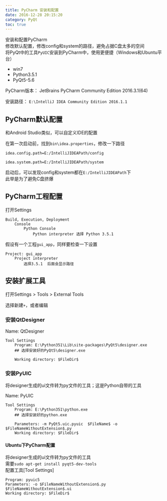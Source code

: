 ```yaml
---
title: PyCharm 安装和配置
date: 2016-12-28 20:15:20
category: PyQt
toc: true
---
```



安装和配置PyCharm  
修改默认配置，修改config和system的路径，避免占据C盘太多的空间  
将PyQt中的工具`PyUIC`安装到PyCharm中，使用更便捷（Windows和Ubuntu平台）

* win7
* Python3.5.1
* PyQt5-5.6

PyCharm版本： JetBrains PyCharm Community Edition 2016.3.1(64)

安装路径： `E:\IntelliJ IDEA Community Edition 2016.1.1`

## PyCharm默认配置
和Android Studio类似，可以自定义IDE的配置

在第一次启动前，找到`bin\idea.properties`，修改一下路径

```
idea.config.path=E:/IntelliJIDEAPath/config

idea.system.path=E:/IntelliJIDEAPath/system
```

启动后，可以发现config和system都在`E:/IntelliJIDEAPath`下  
此举是为了避免C盘挤爆

## PyCharm工程配置
打开Settings
```
Build, Execution, Deployment
    Console
        Python Console
            Python interpreter 选择 Python 3.5.1
```

假设有一个工程`gui_app`，同样要检查一下设置
```
Project: gui_app
    Project interpreter
        选择3.5.1  后面会显示路径
```

## 安装扩展工具
打开Settings > Tools > External Tools

选择新建`+`，或者编辑

### 安装QtDesigner
Name: QtDesigner
```
Tool Settings
    Program: E:\Python351\Lib\site-packages\PyQt5\designer.exe
    ## 选择安装好的PyQt5\designer.exe

    Working directory: $FileDir$
```

### 安装PyUIC
将designer生成的ui文件转为py文件的工具；这是Python自带的工具

Name: PyUIC
```
Tool Settings
    Program: E:\Python351\python.exe
    ## 选择安装好的python.exe

    Parameters: -m PyQt5.uic.pyuic  $FileName$ -o $FileNameWithoutExtension$.py
    Working directory: $FileDir$
```

#### Ubuntu下PyCharm配置
将designer生成的ui文件转为py文件的工具  
需要`sudo apt-get install pyqt5-dev-tools`  
配置工具[Tool Settings]
```
Program: pyuic5
Parameters: -o $FileNameWithoutExtension$.py $FileNameWithoutExtension$.ui
Working directory: $FileDir$
```
